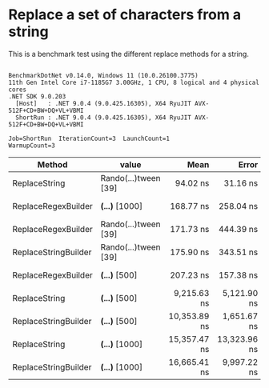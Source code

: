 # Replace a set of characters from a string

This is a benchmark test using the different replace methods for a string.

```

BenchmarkDotNet v0.14.0, Windows 11 (10.0.26100.3775)
11th Gen Intel Core i7-1185G7 3.00GHz, 1 CPU, 8 logical and 4 physical cores
.NET SDK 9.0.203
  [Host]   : .NET 9.0.4 (9.0.425.16305), X64 RyuJIT AVX-512F+CD+BW+DQ+VL+VBMI
  ShortRun : .NET 9.0.4 (9.0.425.16305), X64 RyuJIT AVX-512F+CD+BW+DQ+VL+VBMI

Job=ShortRun  IterationCount=3  LaunchCount=1  
WarmupCount=3  

```
| Method               | value                | Mean         | Error        | StdDev     | StdErr     | Min          | Max          | Op/s         | Gen0   | Allocated |
|--------------------- |--------------------- |-------------:|-------------:|-----------:|-----------:|-------------:|-------------:|-------------:|-------:|----------:|
| ReplaceString        | Rando(...)tween [39] |     94.02 ns |     31.16 ns |   1.708 ns |   0.986 ns |     92.70 ns |     95.95 ns | 10,635,780.3 | 0.0153 |      96 B |
| ReplaceRegexBuilder  | ****(...)**** [1000] |    168.77 ns |    258.04 ns |  14.144 ns |   8.166 ns |    155.01 ns |    183.27 ns |  5,925,228.0 |      - |         - |
| ReplaceRegexBuilder  | Rando(...)tween [39] |    171.73 ns |    444.39 ns |  24.359 ns |  14.064 ns |    155.87 ns |    199.78 ns |  5,823,164.8 |      - |         - |
| ReplaceStringBuilder | Rando(...)tween [39] |    175.90 ns |    343.51 ns |  18.829 ns |  10.871 ns |    154.17 ns |    187.52 ns |  5,685,164.5 | 0.0393 |     248 B |
| ReplaceRegexBuilder  | ****(...)**** [500]  |    207.23 ns |    157.38 ns |   8.626 ns |   4.980 ns |    198.86 ns |    216.09 ns |  4,825,648.4 |      - |         - |
| ReplaceString        | ****(...)**** [500]  |  9,215.63 ns |  5,121.90 ns | 280.749 ns | 162.090 ns |  8,898.43 ns |  9,432.16 ns |    108,511.3 |      - |      24 B |
| ReplaceStringBuilder | ****(...)**** [500]  | 10,353.89 ns |  1,651.67 ns |  90.534 ns |  52.270 ns | 10,259.19 ns | 10,439.59 ns |     96,582.0 | 0.1678 |    1072 B |
| ReplaceString        | ****(...)**** [1000] | 15,357.47 ns | 13,323.96 ns | 730.331 ns | 421.657 ns | 14,930.22 ns | 16,200.76 ns |     65,114.9 |      - |      24 B |
| ReplaceStringBuilder | ****(...)**** [1000] | 16,665.41 ns |  9,997.22 ns | 547.981 ns | 316.377 ns | 16,268.18 ns | 17,290.57 ns |     60,004.5 | 0.3052 |    2072 B |
